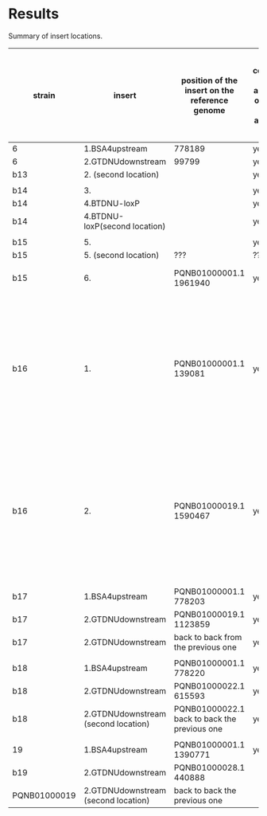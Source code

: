 # Results

Summary of insert locations.


| strain | insert | position of the insert on the reference genome | confirmed by alignment of inserts on the assembly | confirmed by alignment of reads containing insert to the ref genome (hist)| confirmed by dotplot |
| --- | --- | --- | --- | --- | --- |
| 6| 1.BSA4upstream | 778189|yes|yes| yes|
| 6| 2.GTDNUdownstream | 99799|yes |yes| yes|
| b13 | 2. (second location)| |yes |yes | yes|
|  | | | | | |
| b14 | 3. | |yes |yes | yes|
| b14 | 4.BTDNU-loxP | | yes | yes |yes |
| b14 | 4.BTDNU-loxP(second location) | | yes | yes |yes  |
| | | |  || |
| b15 | 5. | | yes| No|yes |
| b15 | 5.  (second location)|??? | ??| |??? |
| b15 | 6. | PQNB01000001.1 1961940|yes |yes |yes(almost 5*insert length)|
|  | | | | | |
| b16| 1. | PQNB01000001.1	139081| yes |yes (we see it on the histogram different location but we think it is aligned wrongly, we think there might be rearrage) | yes|
|b16  | 2. | PQNB01000019.1	 1590467 |yes |yes (we see it on the histogram different location but we think it is aligned wrongly, we think there might be rearrage) | yes|
|  | | | | | |
| b17 | 1.BSA4upstream |PQNB01000001.1 778203 | yes| yes|yes |
| b17 | 2.GTDNUdownstream  | PQNB01000019.1 1123859| yes|yes |yes |
| b17 | 2.GTDNUdownstream  | back to back from the previous one| yes|yes |yes |
|  | | | | | |
| b18 | 1.BSA4upstream |PQNB01000001.1	 778220 | yes | yes | yes|
| b18 |2.GTDNUdownstream  | PQNB01000022.1	615593| yes | yes | yes|
| b18 |2.GTDNUdownstream (second location)  | PQNB01000022.1	back to back the previous one | yes | yes | yes|
|  | | | | | |
| 19 | 1.BSA4upstream | PQNB01000001.1 1390771 |yes |yes |yes |
| b19 |2.GTDNUdownstream |PQNB01000028.1 440888 | | |
| PQNB01000019 |2.GTDNUdownstream (second location)  | 	back to back the previous one | | |
